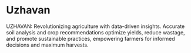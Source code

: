 # Uzhavan
UZHAVAN: Revolutionizing agriculture with data-driven insights. Accurate soil analysis and crop recommendations optimize yields, reduce wastage, and promote sustainable practices, empowering farmers for informed decisions and maximum harvests.
